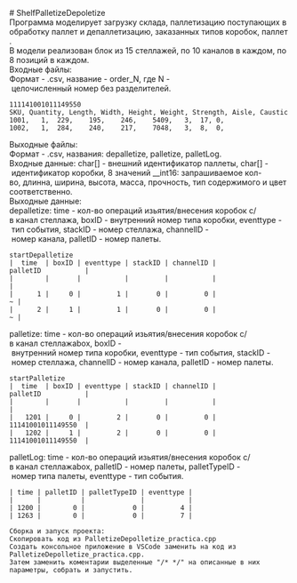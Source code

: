 #&nbsp;ShelfPalletizeDepoletize<br />
Программа&nbsp;моделирует&nbsp;загрузку&nbsp;склада,&nbsp;паллетизацию&nbsp;поступающих&nbsp;в&nbsp;обработку&nbsp;паллет&nbsp;и&nbsp;депаллетизацию,&nbsp;заказанных&nbsp;типов&nbsp;коробок,&nbsp;паллет.<br />
В&nbsp;модели&nbsp;реализован&nbsp;блок&nbsp;из&nbsp;15&nbsp;стеллажей,&nbsp;по&nbsp;10&nbsp;каналов&nbsp;в&nbsp;каждом,&nbsp;по&nbsp;8&nbsp;позиций&nbsp;в&nbsp;каждом.<br />
Входные&nbsp;файлы:<br />
Формат&nbsp;-&nbsp;.csv,&nbsp;название&nbsp;-&nbsp;order_N,&nbsp;где&nbsp;N&nbsp;-&nbsp;целочисленный&nbsp;номер&nbsp;без&nbsp;разделителей.<br />
```
111141001011149550
SKU, Quantity, Length, Width, Height, Weight, Strength, Aisle, Caustic
1001,	1,	229,	195,	246,	5409,	3,	17,	0,	
1002,	1,	284,	240,	217,	7048,	3,	8,	0,	
```

Выходные&nbsp;файлы:<br />
Формат&nbsp;-&nbsp;.csv,&nbsp;названия:&nbsp;depalletize,&nbsp;palletize,&nbsp;palletLog.<br />
Входные&nbsp;данные:&nbsp;char[]&nbsp;-&nbsp;внешний&nbsp;идентификатор&nbsp;паллеты,&nbsp;char[]&nbsp;-&nbsp;идентификатор&nbsp;коробки,&nbsp;8&nbsp;значений&nbsp;__int16:&nbsp;запрашиваемое&nbsp;кол-во,&nbsp;длинна,&nbsp;ширина,&nbsp;высота,&nbsp;масса,&nbsp;прочность,&nbsp;тип&nbsp;содержимого&nbsp;и&nbsp;цвет&nbsp;соответственно.<br />
Выходные&nbsp;данные:<br />
depalletize:&nbsp;time&nbsp;-&nbsp;кол-во&nbsp;операций&nbsp;изьятия/внесения&nbsp;коробок&nbsp;с/в&nbsp;канал&nbsp;стеллажа,&nbsp;boxID&nbsp;-&nbsp;внутренний&nbsp;номер&nbsp;типа&nbsp;коробки,&nbsp;eventtype&nbsp;-&nbsp;тип&nbsp;события,&nbsp;stackID&nbsp;-&nbsp;номер&nbsp;стеллажа,&nbsp;channelID&nbsp;-&nbsp;номер&nbsp;канала,&nbsp;palletID&nbsp;-&nbsp;номер&nbsp;палеты.<br />
```
startDepalletize
|  time  | boxID | eventtype | stackID | channelID |           palletID           |
|        |       |           |         |           |                              |
|      1 |     0 |         1 |       0 |         0 |                            ~ |
|      2 |     1 |         1 |       0 |         0 |                            ~ |
```
palletize:&nbsp;time&nbsp;-&nbsp;кол-во&nbsp;операций&nbsp;изьятия/внесения&nbsp;коробок&nbsp;с/в&nbsp;канал&nbsp;стеллажаbox,&nbsp;boxID&nbsp;-&nbsp;внутренний&nbsp;номер&nbsp;типа&nbsp;коробки,&nbsp;eventtype&nbsp;-&nbsp;тип&nbsp;события,&nbsp;stackID&nbsp;-&nbsp;номер&nbsp;стеллажа,&nbsp;channelID&nbsp;-&nbsp;номер&nbsp;канала,&nbsp;palletID&nbsp;-&nbsp;номер&nbsp;палеты.<br />

```
startPalletize
|  time  | boxID | eventtype | stackID | channelID |           palletID           |
|        |       |           |         |           |                              |
|   1201 |     0 |         2 |       0 |         0 |           11141001011149550  | 
|   1202 |     1 |         2 |       0 |         0 |           11141001011149550  | 
```
palletLog:&nbsp;time&nbsp;-&nbsp;кол-во&nbsp;операций&nbsp;изьятия/внесения&nbsp;коробок&nbsp;с/в&nbsp;канал&nbsp;стеллажаbox,&nbsp;palletID&nbsp;-&nbsp;номер&nbsp;палеты,&nbsp;palletTypeID&nbsp;-&nbsp;номер&nbsp;типа&nbsp;палеты,&nbsp;eventtype&nbsp;-&nbsp;тип&nbsp;события.<br />
```
| time | palletID | palletTypeID | eventtype |
|      |          |              |           |
| 1200 |        0 |            0 |         4 | 
| 1263 |        0 |            0 |         7 | 
```
```
Сборка и запуск проекта:
Скопировать код из PalletizeDepolletize_practica.cpp
Создать консольное приложение в VSCode заменить на код из PalletizeDepolletize_practica.cpp.
Затем заменить коментарии выделенные "/* */" на описанные в них параметры, собрать и запустить.
```
